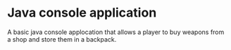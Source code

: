 # Java console application
A basic java console applocation that allows a player to buy weapons from a shop and store them in a backpack.
